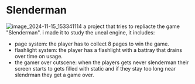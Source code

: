 # Slenderman

![image_2024-11-15_153341114](https://github.com/user-attachments/assets/3cd2ab0c-b470-435d-8e1b-d26121ad8a87)
 a project that tries to repliacte the game "Slenderman".
 i made it to study the uneal engine, it includes: 

* page system: the player has to collect 8 pages to win the game.
* flashlight system: the player has a flashlight with a battray that drains over time on usage.
* the gamer over cutscene: when the players gets never slenderman their screen starts to gets filled with static and if they stay too long near slendrman 
 they get a game over.
